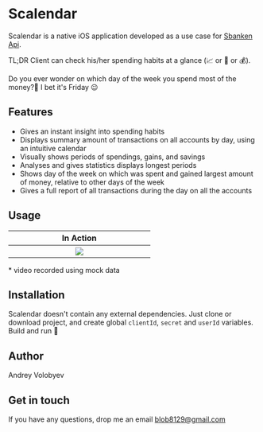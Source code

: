 # Scalendar
Scalendar is a native iOS application developed as a use case for [Sbanken Api](https://github.com/Sbanken).

TL;DR Client can check his/her spending habits at a glance (📈  or 💸  or 💰). 

Do you ever wonder on which day of the week you spend most of the money?🤔 I bet it's Friday 😉


## Features 
  - Gives an instant insight into spending habits
  - Displays summary amount of transactions on all accounts by day, using an intuitive calendar
  - Visually shows periods of spendings, gains, and savings
  - Analyses and gives statistics displays longest periods 
  - Shows day of the week on which was spent and gained largest amount of money, relative to other days of the week  
  - Gives a full report of all transactions during the day on all the accounts 

## Usage

<table>
<tr>
<th width="30%">In Action</th>
</tr>
<tr>
<th><img src="https://github.com/blob8129/scalendar/blob/master/SCalendarX.gif?raw=true"></th>
</tr>
</table>
* video recorded using mock data 

## Installation

Scalendar doesn't contain any external dependencies. Just clone or download project, and create global `clientId`, `secret` and `userId` variables. Build and run 🙂

## Author

Andrey Volobyev

## Get in touch

If you have any questions, drop me an email blob8129@gmail.com